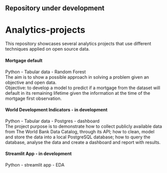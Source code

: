 ## Repository under development

# Analytics-projects
This repository showcases several analytics projects that use different techniques applied on open source data.


#### Mortgage default
Python - Tabular data - Random Forest<br>
The aim is to show a possible approach in solving a problem given an objective and open data.<br>
Objective: to develop a model to predict if a mortgage from the dataset will default in its remaining lifetime given the information at the time of the mortgage first observation.


####  World Development Indicators - in development
Python - Tabular data - Postgres - dashboard<br>
The project purpose is to demonstrate how to collect publicly available data from The World Bank Data Catalog, through its API; how to clean, model and store the data into a local PostgreSQL database; how to query the database, analyse the data and create a dashboard and report with results.


#### Streamlit App - in development
Python - streamlit app - EDA
